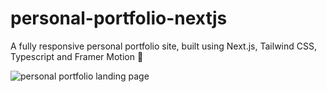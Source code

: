 # personal-portfolio-nextjs

A fully responsive personal portfolio site, built using Next.js, Tailwind CSS, Typescript and Framer Motion 🌱

![personal portfolio landing page](https://drive.google.com/uc?export=view&id=1UqvYYE24xjpC3ibGj9gT6BjyUg_seUL3)
